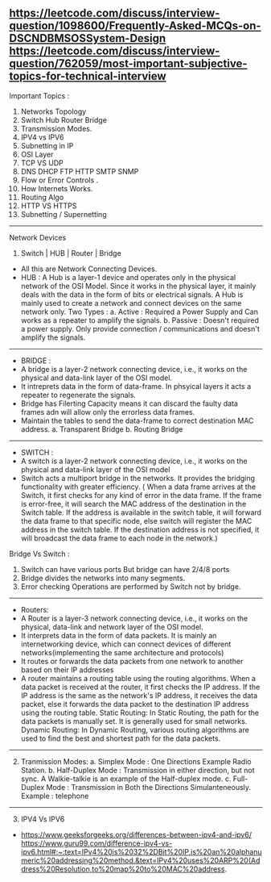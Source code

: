 https://leetcode.com/discuss/interview-question/1098600/Frequently-Asked-MCQs-on-DSCNDBMSOSSystem-Design
https://leetcode.com/discuss/interview-question/762059/most-important-subjective-topics-for-technical-interview
-----------------------------------------------------------------------------------------------------------
Important Topics : 
1. Networks Topology 
2. Switch Hub Router Bridge
3. Transmission Modes. 
4. IPV4 vs IPV6 
5. Subnetting in IP 
6. OSI Layer
7. TCP VS UDP 
8. DNS DHCP FTP HTTP SMTP SNMP 
9. Flow or Error Controls . 
10. How Internets Works. 
11. Routing Algo 
12. HTTP VS HTTPS 
13. Subnetting / Supernetting 
------------------------------------------------------------------------------------------------------------
Network Devices 
1. Switch | HUB | Router | Bridge 
* All this are Network Connecting Devices. 
* HUB : A Hub is a layer-1 device and operates only in the physical network of the OSI Model. Since it works in the physical layer, it mainly deals with the data in the form of bits or electrical signals. A Hub is mainly used to create a network and connect devices on the same network only. 
Two Types : 
a. Active : Required a Power Supply and Can works as a repeater to amplify the signals. 
b. Passive : Doesn't required a power supply. Only provide connection / communications and doesn't amplify the signals. 
----------------------------------------------------------------------------------------------------------------
* BRIDGE : 
* A bridge is a layer-2 network connecting device, i.e., it works on the physical and data-link layer of the OSI model.
* It intreprets data in the form of data-frame. In phsyical layers it acts a repeater to regenerate the signals. 
* Bridge has Filerting Capacity means it can discard the faulty data frames adn will allow only the errorless data frames. 
* Maintain the tables to send the data-frame to correct destination MAC address. 
a. Transparent Bridge
b. Routing Bridge 
------------------------------------------------------------------------------------------------------------------- 
* SWITCH : 
* A switch is a layer-2 network connecting device, i.e., it works on the physical and data-link layer of the OSI model
* Switch acts a multiport bridge in the networks. It provides the bridging functionality with greater efficiency. 
( When a data frame arrives at the Switch, it first checks for any kind of error in the data frame. If the frame is error-free, it will search the MAC address of the destination in the Switch table. If the address is available in the switch table, it will forward the data frame to that specific node, else switch will register the MAC address in the switch table. If the destination address is not specified, it will broadcast the data frame to each node in the network.)



Bridge Vs Switch : 
1. Switch can have various ports But bridge can have 2/4/8 ports 
2. Bridge divides the networks into many segments. 
3. Error checking Operations are performed by Switch not by bridge. 
-------------------------------------------------------------------------------------------------------------------
* Routers: 
* A Router is a layer-3 network connecting device, i.e., it works on the physical, data-link and network layer of the OSI model. 
* It interprets data in the form of data packets. It is mainly an internetworking device, which can connect devices of different networks(implementing the same architecture and protocols)
* It routes or forwards the data packets from one network to another based on their IP addresses
* A router maintains a routing table using the routing algorithms. When a data packet is received at the router, it first checks the IP address. If the IP address is the same as the network's IP address, it receives the data packet, else it forwards the data packet to the destination IP address using the routing table.
Static Routing: In Static Routing, the path for the data packets is manually set. It is generally used for small networks.
Dynamic Routing: In Dynamic Routing, various routing algorithms are used to find the best and shortest path for the data packets.

-------------------------------------------------------------------------------------------------------------------- 
2. Tranmission Modes: 
a. Simplex Mode : One Directions Example Radio Station. 
b. Half-Duplex Mode : Transmission in either direction, but not sync. A Walkie-talkie is an example of the Half-duplex mode.
c. Full-Duplex Mode : Transmission in Both the Directions Simulanteneously. Example : telephone
---------------------------------------------------------------------------------------------------------------------- 
3. IPV4 Vs IPV6 
* https://www.geeksforgeeks.org/differences-between-ipv4-and-ipv6/
https://www.guru99.com/difference-ipv4-vs-ipv6.html#:~:text=IPv4%20is%2032%2DBit%20IP,is%20an%20alphanumeric%20addressing%20method.&text=IPv4%20uses%20ARP%20(Address%20Resolution,to%20map%20to%20MAC%20address.
